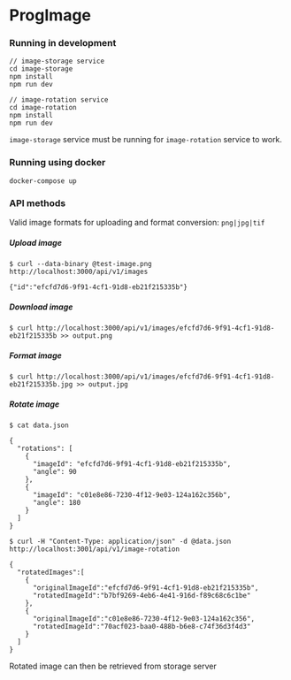 # ProgImage

### Running in development

```
// image-storage service
cd image-storage
npm install
npm run dev

// image-rotation service
cd image-rotation
npm install
npm run dev
```

`image-storage` service must be running for `image-rotation` service to work. 

### Running using docker

```
docker-compose up
```

### API methods

Valid image formats for uploading and format conversion: `png|jpg|tif`

##### Upload image
```
$ curl --data-binary @test-image.png http://localhost:3000/api/v1/images

{"id":"efcfd7d6-9f91-4cf1-91d8-eb21f215335b"}
```

##### Download image
```
$ curl http://localhost:3000/api/v1/images/efcfd7d6-9f91-4cf1-91d8-eb21f215335b >> output.png
```

##### Format image
```
$ curl http://localhost:3000/api/v1/images/efcfd7d6-9f91-4cf1-91d8-eb21f215335b.jpg >> output.jpg
```

##### Rotate image
```
$ cat data.json

{
  "rotations": [
    {
      "imageId": "efcfd7d6-9f91-4cf1-91d8-eb21f215335b",
      "angle": 90
    },
    {
      "imageId": "c01e8e86-7230-4f12-9e03-124a162c356b",
      "angle": 180 
    }
  ]
}

$ curl -H "Content-Type: application/json" -d @data.json http://localhost:3001/api/v1/image-rotation

{
  "rotatedImages":[
    {
      "originalImageId":"efcfd7d6-9f91-4cf1-91d8-eb21f215335b",
      "rotatedImageId":"b7bf9269-4eb6-4e41-916d-f89c68c6c1be"
    },
    {
      "originalImageId":"c01e8e86-7230-4f12-9e03-124a162c356",
      "rotatedImageId":"70acf023-baa0-488b-b6e8-c74f36d3f4d3"
    }
  ]
}
```

Rotated image can then be retrieved from storage server
